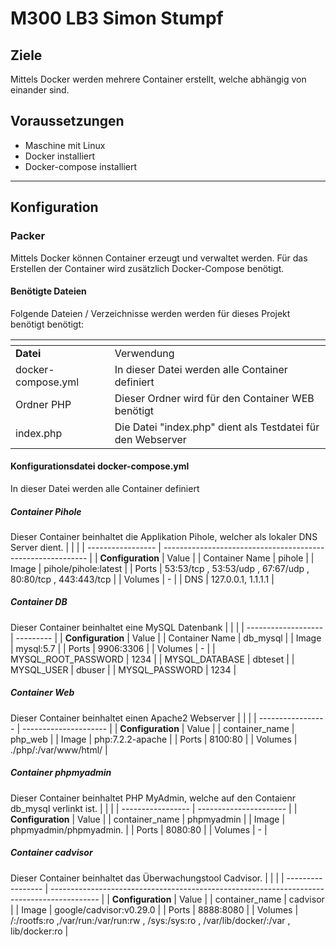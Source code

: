 # M300 LB3 Simon Stumpf



## Ziele

Mittels Docker werden mehrere Container erstellt, welche abhängig von einander sind.


## Voraussetzungen

* Maschine mit Linux
* Docker installiert
* Docker-compose installiert

-------------------
  
## Konfiguration
### Packer
Mittels Docker können Container erzeugt und verwaltet werden. Für das Erstellen der Container wird zusätzlich Docker-Compose benötigt. 
#### Benötigte Dateien

Folgende Dateien / Verzeichnisse werden werden für dieses Projekt benötigt benötigt:

| <tab>              | <tab>                                                       |
| ------------------ | ----------------------------------------------------------- |
| **Datei**          | Verwendung                                                  |
| docker-compose.yml | In dieser Datei werden alle Container definiert             |
| Ordner PHP         | Dieser Ordner wird für den Container WEB benötigt           |
| index.php          | Die Datei "index.php" dient als Testdatei für den Webserver |

#### Konfigurationsdatei docker-compose.yml
In dieser Datei werden alle Container definiert
##### Container Pihole
Dieser Container beinhaltet die Applikation Pihole, welcher als lokaler DNS Server dient. 
| <tab>             | <tab>                                                       |
| ----------------- | ----------------------------------------------------------- |
| **Configuration** | Value                                                       |
| Container Name    | pihole                                                      |
| Image             | pihole/pihole:latest                                        |
| Ports             | 53:53/tcp , 53:53/udp , 67:67/udp , 80:80/tcp , 443:443/tcp |
| Volumes           | -                                                           |
| DNS               | 127.0.0.1, 1.1.1.1                                          |

##### Container DB
Dieser Container beinhaltet eine MySQL Datenbank
| <tab>               | <tab>     |
| ------------------- | --------- |
| **Configuration**   | Value     |
| Container Name      | db_mysql  |
| Image               | mysql:5.7 |
| Ports               | 9906:3306 |
| Volumes             | -         |
| MYSQL_ROOT_PASSWORD | 1234      |
| MYSQL_DATABASE      | dbteset   |
| MYSQL_USER          | dbuser    |
| MYSQL_PASSWORD      | 1234      |

##### Container Web
Dieser Container beinhaltet einen Apache2 Webserver
| <tab>             | <tab>                 |
| ----------------- | --------------------- |
| **Configuration** | Value                 |
| container_name    | php_web               |
| Image             | php:7.2.2-apache      |
| Ports             | 8100:80               |
| Volumes           | ./php/:/var/www/html/ |

##### Container phpmyadmin
Dieser Container beinhaltet PHP MyAdmin, welche auf den Contaienr db_mysql verlinkt ist. 
| <tab>             | <tab>                  |
| ----------------- | ---------------------- |
| **Configuration** | Value                  |
| container_name    | phpmyadmin             |
| Image             | phpmyadmin/phpmyadmin. |
| Ports             | 8080:80                |
| Volumes           | -                      |

##### Container cadvisor
Dieser Container beinhaltet das Überwachungstool Cadvisor. 
| <tab>             | <tab>                                                                                      |
| ----------------- | ------------------------------------------------------------------------------------------ |
| **Configuration** | Value                                                                                      |
| container_name    | cadvisor                                                                                   |
| Image             | google/cadvisor:v0.29.0                                                                    |
| Ports             | 8888:8080                                                                                  |
| Volumes           | /:/rootfs:ro ,/var/run:/var/run:rw ,  /sys:/sys:ro , /var/lib/docker/:/var , lib/docker:ro |